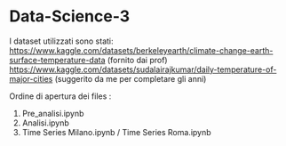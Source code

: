 # Data-Science-3
I dataset utilizzati sono stati:
https://www.kaggle.com/datasets/berkeleyearth/climate-change-earth-surface-temperature-data (fornito dai prof)
https://www.kaggle.com/datasets/sudalairajkumar/daily-temperature-of-major-cities (suggerito da me per completare gli anni)

Ordine di apertura dei files :
1) Pre_analisi.ipynb
2) Analisi.ipynb
3) Time Series Milano.ipynb / Time Series Roma.ipynb
